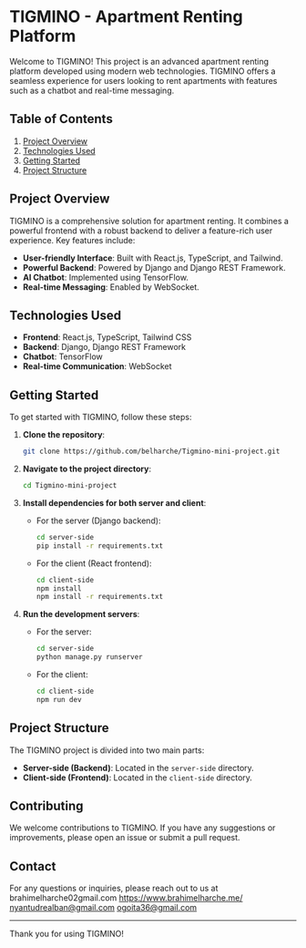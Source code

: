 # TIGMINO - Apartment Renting Platform

Welcome to TIGMINO! This project is an advanced apartment renting platform developed using modern web technologies. TIGMINO offers a seamless experience for users looking to rent apartments with features such as a chatbot and real-time messaging.

## Table of Contents
1. [Project Overview](#project-overview)
2. [Technologies Used](#technologies-used)
3. [Getting Started](#getting-started)
4. [Project Structure](#project-structure)

## Project Overview
TIGMINO is a comprehensive solution for apartment renting. It combines a powerful frontend with a robust backend to deliver a feature-rich user experience. Key features include:
- **User-friendly Interface**: Built with React.js, TypeScript, and Tailwind.
- **Powerful Backend**: Powered by Django and Django REST Framework.
- **AI Chatbot**: Implemented using TensorFlow.
- **Real-time Messaging**: Enabled by WebSocket.

## Technologies Used
- **Frontend**: React.js, TypeScript, Tailwind CSS
- **Backend**: Django, Django REST Framework
- **Chatbot**: TensorFlow
- **Real-time Communication**: WebSocket

## Getting Started
To get started with TIGMINO, follow these steps:

1. **Clone the repository**:
    ```bash
    git clone https://github.com/belharche/Tigmino-mini-project.git
    ```

2. **Navigate to the project directory**:
    ```bash
    cd Tigmino-mini-project
    ```

3. **Install dependencies for both server and client**:
    - For the server (Django backend):
        ```bash
        cd server-side
        pip install -r requirements.txt
        ```
    - For the client (React frontend):
        ```bash
        cd client-side
        npm install
        npm install -r requirements.txt
        ```

4. **Run the development servers**:
    - For the server:
        ```bash
        cd server-side
        python manage.py runserver
        ```
    - For the client:
        ```bash
        cd client-side
        npm run dev
        ```

## Project Structure
The TIGMINO project is divided into two main parts:
- **Server-side (Backend)**: Located in the `server-side` directory.
- **Client-side (Frontend)**: Located in the `client-side` directory.

## Contributing
We welcome contributions to TIGMINO. If you have any suggestions or improvements, please open an issue or submit a pull request.


## Contact
For any questions or inquiries, please reach out to us at 
brahimelharche02gmail.com https://www.brahimelharche.me/
nyantudrealban@gmail.com
ogoita36@gmail.com

---

Thank you for using TIGMINO!
